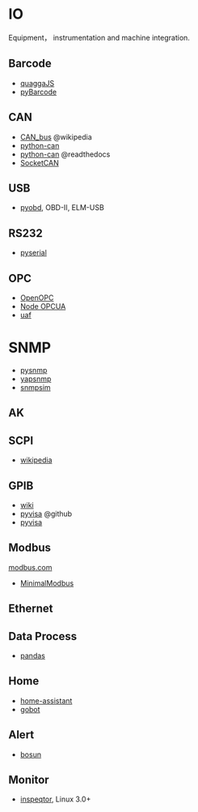 

# IO

Equipment， instrumentation and machine integration.

## Barcode

- [quaggaJS](https://github.com/serratus/quaggaJS)
- [pyBarcode](https://pythonhosted.org/pyBarcode/)

## CAN

- [CAN_bus](http://en.wikipedia.org/wiki/CAN_bus) @wikipedia
- [python-can](https://bitbucket.org/hardbyte/python-can)
- [python-can](https://python-can.readthedocs.org/en/latest/) @readthedocs
- [SocketCAN](https://en.wikipedia.org/wiki/SocketCAN)

## USB

- [pyobd](http://www.obdtester.com/pyobd), OBD-II, ELM-USB

## RS232

- [pyserial](http://pyserial.sourceforge.net/)

## OPC

- [OpenOPC](http://openopc.sourceforge.net/)
- [Node OPCUA](https://github.com/node-opcua/node-opcua)
- [uaf](https://github.com/uaf/uaf)

# SNMP

- [pysnmp](http://sourceforge.net/projects/pysnmp/)
- [yapsnmp](http://sourceforge.net/projects/yapsnmp/)
- [snmpsim](http://sourceforge.net/projects/snmpsim/)

## AK


## SCPI
- [wikipedia](http://zh.wikipedia.org/wiki/SCPI)


## GPIB
- [wiki](http://en.wikipedia.org/wiki/IEEE-488)
- [pyvisa](https://github.com/hgrecco/pyvisa) @github
- [pyvisa](http://pyvisa.readthedocs.org/)


## Modbus

[modbus.com](http://www.modbus.com/)

- [MinimalModbus](https://pypi.python.org/pypi/MinimalModbus/)

## Ethernet


## Data Process

- [pandas](https://github.com/pydata/pandas)

## Home

- [home-assistant](https://github.com/balloob/home-assistant)
- [gobot](https://github.com/hybridgroup/gobot)

## Alert

- [bosun](http://bosun.org/)


## Monitor

- [inspeqtor](https://github.com/mperham/inspeqtor), Linux 3.0+